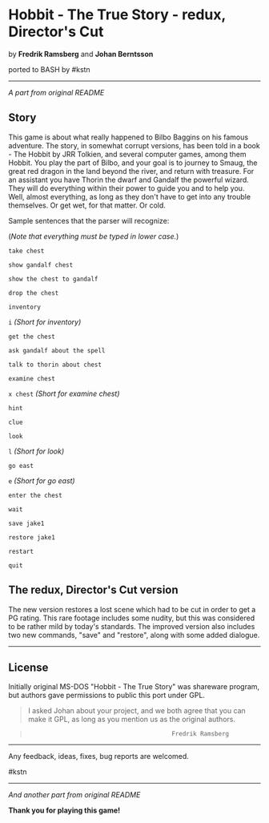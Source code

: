 # Hobbit - The True Story - redux, Director's Cut

by **Fredrik Ramsberg** and **Johan Berntsson**

ported to BASH by #kstn

------------------------------------------------------------------------

_A part from original README_

## Story

This game is about what really happened to Bilbo Baggins on his famous
adventure. The story, in somewhat corrupt versions, has been told in a book -
The Hobbit by JRR Tolkien, and several computer games, among them Hobbit.
You play the part of Bilbo, and your goal is to journey to Smaug, the great
red dragon in the land beyond the river, and return with treasure. For an
assistant you have Thorin the dwarf and Gandalf the powerful wizard. They
will do everything within their power to guide you and to help you. Well,
almost everything, as long as they don't have to get into any trouble
themselves. Or get wet, for that matter. Or cold.

Sample sentences that the parser will recognize:

(_Note that everything must be typed in lower case._)

`take chest`

`show gandalf chest`

`show the chest to gandalf`

`drop the chest`

`inventory`

`i`  *(Short for inventory)*

`get the chest`

`ask gandalf about the spell`

`talk to thorin about chest`

`examine chest`

`x chest` *(Short for examine chest)*

`hint`

`clue`

`look`

`l` *(Short for look)*

`go east`

`e` *(Short for go east)*

`enter the chest`

`wait`

`save jake1`

`restore jake1`

`restart`

`quit`

## The redux, Director's Cut version

The new version restores a lost scene which had to be cut in order to get
a PG rating. This rare footage includes some nudity, but this was considered
to be rather mild by today's standards. The improved version also includes
two new commands, "save" and "restore", along with some added dialogue.

------------------------------------------------------------------------

## License

Initially original MS-DOS "Hobbit - The True Story" was shareware
program, but authors gave permissions to public this port under GPL.

> I asked Johan about your project, and we both agree that you
> can make it GPL, as long as you mention us as the original
> authors.

>                                             Fredrik Ramsberg

------------------------------------------------------------------------

Any feedback, ideas, fixes, bug reports are welcomed.

 #kstn

------------------------------------------------------------------------

_And another part from original README_

**Thank you for playing this game!**
